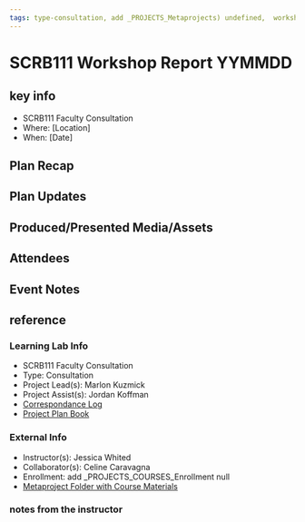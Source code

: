 ```yaml
---
tags: type-consultation, add _PROJECTS_Metaprojects) undefined,  workshop-report
---
```



# SCRB111 Workshop Report YYMMDD

## key info
- SCRB111 Faculty Consultation
- Where: [Location]
- When: [Date]

## Plan Recap 

## Plan Updates 

## Produced/Presented Media/Assets

## Attendees

## Event Notes 


## reference
### Learning Lab Info
* SCRB111 Faculty Consultation
* Type: Consultation
* Project Lead(s): Marlon Kuzmick
* Project Assist(s): Jordan Koffman
* [Correspondance Log](https://drive.google.com/drive/folders/1X-M7RNbGCHlTWYhSqnK7aVakHwwXODTU?usp=drive_link)
* [Project Plan Book](https://hackmd.io/@ll-23-24/S1F5pxrR3)

### External Info
* Instructor(s): Jessica Whited
* Collaborator(s): Celine Caravagna
* Enrollment: add _PROJECTS_COURSES_Enrollment null
* [Metaproject Folder with Course Materials](https://drive.google.com/drive/folders/194JZlv4Ajf5qmQY51EFoYGiXBrTb7AM2)



### notes from the instructor





